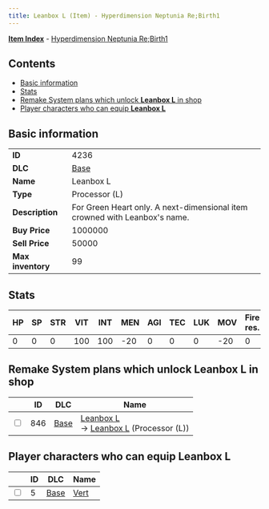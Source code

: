 ```yaml
---
title: Leanbox L (Item) - Hyperdimension Neptunia Re;Birth1
---
```


[**Item Index**](/neptunia/rb1/item/index.html) - [Hyperdimension Neptunia Re;Birth1](/neptunia/rb1)

## Contents

- [Basic information](#basic-information)
- [Stats](#stats)
- [Remake System plans which unlock **Leanbox L** in shop](#remake-system-plans-which-unlock-leanbox-l-in-shop)
- [Player characters who can equip **Leanbox L**](#player-characters-who-can-equip-leanbox-l)

## Basic information

|   |   |
| -- | -- |
| **ID** | 4236 |
| **DLC** | [Base](/neptunia/rb1/dlc/1-base.html) |
| **Name** | Leanbox L |
| **Type** | Processor (L) |
| **Description** | For Green Heart only. A next-dimensional item crowned with Leanbox's name. |
| **Buy Price** | 1000000 |
| **Sell Price** | 50000 |
| **Max inventory** | 99 |


## Stats

| HP | SP | STR | VIT | INT | MEN | AGI | TEC | LUK | MOV | Fire res. | Ice res. | Wind res. | Lightning res. |
| -- | -- | --- | --- | --- | --- | --- | --- | --- | --- | --------- | -------- | --------- | -------------- |
| 0 | 0 | 0 | 100 | 100 | -20 | 0 | 0 | 0 | -20 | 0 | 0 | 10 | 0 |


## Remake System plans which unlock **Leanbox L** in shop

|    | ID | DLC | Name |
| -- | -- | --- | ---- |
| <input type="checkbox" id="rb1-remake-1-846" class="trackbox" /> | 846 | [Base](/neptunia/rb1/dlc/1-base.html) | [Leanbox L](/neptunia/rb1/remake/1-846-leanbox-l.html)<br /> → [Leanbox L](/neptunia/rb1/item/1-4236-leanbox-l.html) (Processor (L)) |


## Player characters who can equip **Leanbox L**

|    | ID | DLC | Name |
| -- | -- | --- | ---- |
| <input type="checkbox" id="rb1-player-1-5" class="trackbox" /> | 5 | [Base](/neptunia/rb1/dlc/1-base.html) | [Vert](/neptunia/rb1/player/1-5-vert.html) |
